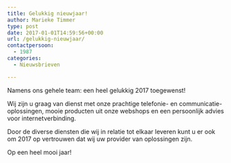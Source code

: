 ```yaml
---
title: Gelukkig nieuwjaar!
author: Marieke Timmer
type: post
date: 2017-01-01T14:59:56+00:00
url: /gelukkig-nieuwjaar/
contactpersoon:
  - 1987
categories:
  - Nieuwsbrieven

---
```

Namens ons gehele team: een heel gelukkig 2017 toegewenst!

Wij zijn u graag van dienst met onze prachtige telefonie- en communicatie-oplossingen, mooie producten uit onze webshops en een persoonlijk advies voor internetverbinding.
  
Door de diverse diensten die wij in relatie tot elkaar leveren kunt u er ook om 2017 op vertrouwen dat wij uw provider van oplossingen zijn.
  
Op een heel mooi jaar!